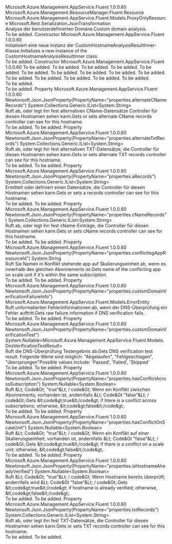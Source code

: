 <Type Name="CustomHostnameAnalysisResultInner" FullName="Microsoft.Azure.Management.AppService.Fluent.Models.CustomHostnameAnalysisResultInner">
  <TypeSignature Language="C#" Value="public class CustomHostnameAnalysisResultInner : Microsoft.Azure.Management.AppService.Fluent.Models.ProxyOnlyResource" />
  <TypeSignature Language="ILAsm" Value=".class public auto ansi beforefieldinit CustomHostnameAnalysisResultInner extends Microsoft.Azure.Management.AppService.Fluent.Models.ProxyOnlyResource" />
  <TypeSignature Language="DocId" Value="T:Microsoft.Azure.Management.AppService.Fluent.Models.CustomHostnameAnalysisResultInner" />
  <TypeSignature Language="VB.NET" Value="Public Class CustomHostnameAnalysisResultInner&#xA;Inherits ProxyOnlyResource" />
  <TypeSignature Language="F#" Value="type CustomHostnameAnalysisResultInner = class&#xA;    inherit ProxyOnlyResource" />
  <AssemblyInfo>
    <AssemblyName>Microsoft.Azure.Management.AppService.Fluent</AssemblyName>
    <AssemblyVersion>1.0.0.60</AssemblyVersion>
  </AssemblyInfo>
  <Base>
    <BaseTypeName>Microsoft.Azure.Management.ResourceManager.Fluent.Resource</BaseTypeName>
    <BaseTypeName FrameworkAlternate="azure-dotnet">Microsoft.Azure.Management.AppService.Fluent.Models.ProxyOnlyResource</BaseTypeName>
  </Base>
  <Interfaces />
  <Attributes>
    <Attribute>
      <AttributeName>Microsoft.Rest.Serialization.JsonTransformation</AttributeName>
    </Attribute>
  </Attributes>
  <Docs>
    <summary>
            <span data-ttu-id="2d5f8-101">Analyse der benutzerdefinierten Domäne.</span><span class="sxs-lookup"><span data-stu-id="2d5f8-101">Custom domain analysis.</span></span>
            </summary>
    <remarks>To be added.</remarks>
  </Docs>
  <Members>
    <Member MemberName=".ctor">
      <MemberSignature Language="C#" Value="public CustomHostnameAnalysisResultInner ();" />
      <MemberSignature Language="ILAsm" Value=".method public hidebysig specialname rtspecialname instance void .ctor() cil managed" />
      <MemberSignature Language="DocId" Value="M:Microsoft.Azure.Management.AppService.Fluent.Models.CustomHostnameAnalysisResultInner.#ctor" />
      <MemberSignature Language="VB.NET" Value="Public Sub New ()" />
      <MemberType>Constructor</MemberType>
      <AssemblyInfo>
        <AssemblyName>Microsoft.Azure.Management.AppService.Fluent</AssemblyName>
        <AssemblyVersion>1.0.0.60</AssemblyVersion>
      </AssemblyInfo>
      <Parameters />
      <Docs>
        <summary>
            <span data-ttu-id="2d5f8-102">Initialisiert eine neue Instanz der CustomHostnameAnalysisResultInner-Klasse.</span><span class="sxs-lookup"><span data-stu-id="2d5f8-102">Initializes a new instance of the CustomHostnameAnalysisResultInner class.</span></span>
            </summary>
        <remarks>To be added.</remarks>
      </Docs>
    </Member>
    <Member MemberName=".ctor">
      <MemberSignature Language="C#" Value="public CustomHostnameAnalysisResultInner (string id = null, string name = null, string kind = null, string type = null, Nullable&lt;bool&gt; isHostnameAlreadyVerified = null, Nullable&lt;Microsoft.Azure.Management.AppService.Fluent.Models.DnsVerificationTestResult&gt; customDomainVerificationTest = null, Microsoft.Azure.Management.AppService.Fluent.Models.ErrorEntity customDomainVerificationFailureInfo = null, Nullable&lt;bool&gt; hasConflictOnScaleUnit = null, Nullable&lt;bool&gt; hasConflictAcrossSubscription = null, string conflictingAppResourceId = null, System.Collections.Generic.IList&lt;string&gt; cNameRecords = null, System.Collections.Generic.IList&lt;string&gt; txtRecords = null, System.Collections.Generic.IList&lt;string&gt; aRecords = null, System.Collections.Generic.IList&lt;string&gt; alternateCNameRecords = null, System.Collections.Generic.IList&lt;string&gt; alternateTxtRecords = null);" />
      <MemberSignature Language="ILAsm" Value=".method public hidebysig specialname rtspecialname instance void .ctor(string id, string name, string kind, string type, valuetype System.Nullable`1&lt;bool&gt; isHostnameAlreadyVerified, valuetype System.Nullable`1&lt;valuetype Microsoft.Azure.Management.AppService.Fluent.Models.DnsVerificationTestResult&gt; customDomainVerificationTest, class Microsoft.Azure.Management.AppService.Fluent.Models.ErrorEntity customDomainVerificationFailureInfo, valuetype System.Nullable`1&lt;bool&gt; hasConflictOnScaleUnit, valuetype System.Nullable`1&lt;bool&gt; hasConflictAcrossSubscription, string conflictingAppResourceId, class System.Collections.Generic.IList`1&lt;string&gt; cNameRecords, class System.Collections.Generic.IList`1&lt;string&gt; txtRecords, class System.Collections.Generic.IList`1&lt;string&gt; aRecords, class System.Collections.Generic.IList`1&lt;string&gt; alternateCNameRecords, class System.Collections.Generic.IList`1&lt;string&gt; alternateTxtRecords) cil managed" />
      <MemberSignature Language="DocId" Value="M:Microsoft.Azure.Management.AppService.Fluent.Models.CustomHostnameAnalysisResultInner.#ctor(System.String,System.String,System.String,System.String,System.Nullable{System.Boolean},System.Nullable{Microsoft.Azure.Management.AppService.Fluent.Models.DnsVerificationTestResult},Microsoft.Azure.Management.AppService.Fluent.Models.ErrorEntity,System.Nullable{System.Boolean},System.Nullable{System.Boolean},System.String,System.Collections.Generic.IList{System.String},System.Collections.Generic.IList{System.String},System.Collections.Generic.IList{System.String},System.Collections.Generic.IList{System.String},System.Collections.Generic.IList{System.String})" />
      <MemberSignature Language="VB.NET" Value="Public Sub New (Optional id As String = null, Optional name As String = null, Optional kind As String = null, Optional type As String = null, Optional isHostnameAlreadyVerified As Nullable(Of Boolean) = null, Optional customDomainVerificationTest As Nullable(Of DnsVerificationTestResult) = null, Optional customDomainVerificationFailureInfo As ErrorEntity = null, Optional hasConflictOnScaleUnit As Nullable(Of Boolean) = null, Optional hasConflictAcrossSubscription As Nullable(Of Boolean) = null, Optional conflictingAppResourceId As String = null, Optional cNameRecords As IList(Of String) = null, Optional txtRecords As IList(Of String) = null, Optional aRecords As IList(Of String) = null, Optional alternateCNameRecords As IList(Of String) = null, Optional alternateTxtRecords As IList(Of String) = null)" />
      <MemberSignature Language="F#" Value="new Microsoft.Azure.Management.AppService.Fluent.Models.CustomHostnameAnalysisResultInner : string * string * string * string * Nullable&lt;bool&gt; * Nullable&lt;Microsoft.Azure.Management.AppService.Fluent.Models.DnsVerificationTestResult&gt; * Microsoft.Azure.Management.AppService.Fluent.Models.ErrorEntity * Nullable&lt;bool&gt; * Nullable&lt;bool&gt; * string * System.Collections.Generic.IList&lt;string&gt; * System.Collections.Generic.IList&lt;string&gt; * System.Collections.Generic.IList&lt;string&gt; * System.Collections.Generic.IList&lt;string&gt; * System.Collections.Generic.IList&lt;string&gt; -&gt; Microsoft.Azure.Management.AppService.Fluent.Models.CustomHostnameAnalysisResultInner" Usage="new Microsoft.Azure.Management.AppService.Fluent.Models.CustomHostnameAnalysisResultInner (id, name, kind, type, isHostnameAlreadyVerified, customDomainVerificationTest, customDomainVerificationFailureInfo, hasConflictOnScaleUnit, hasConflictAcrossSubscription, conflictingAppResourceId, cNameRecords, txtRecords, aRecords, alternateCNameRecords, alternateTxtRecords)" />
      <MemberType>Constructor</MemberType>
      <AssemblyInfo>
        <AssemblyName>Microsoft.Azure.Management.AppService.Fluent</AssemblyName>
        <AssemblyVersion>1.0.0.60</AssemblyVersion>
      </AssemblyInfo>
      <Parameters>
        <Parameter Name="id" Type="System.String" />
        <Parameter Name="name" Type="System.String" />
        <Parameter Name="kind" Type="System.String" />
        <Parameter Name="type" Type="System.String" />
        <Parameter Name="isHostnameAlreadyVerified" Type="System.Nullable&lt;System.Boolean&gt;" />
        <Parameter Name="customDomainVerificationTest" Type="System.Nullable&lt;Microsoft.Azure.Management.AppService.Fluent.Models.DnsVerificationTestResult&gt;" />
        <Parameter Name="customDomainVerificationFailureInfo" Type="Microsoft.Azure.Management.AppService.Fluent.Models.ErrorEntity" />
        <Parameter Name="hasConflictOnScaleUnit" Type="System.Nullable&lt;System.Boolean&gt;" />
        <Parameter Name="hasConflictAcrossSubscription" Type="System.Nullable&lt;System.Boolean&gt;" />
        <Parameter Name="conflictingAppResourceId" Type="System.String" />
        <Parameter Name="cNameRecords" Type="System.Collections.Generic.IList&lt;System.String&gt;" />
        <Parameter Name="txtRecords" Type="System.Collections.Generic.IList&lt;System.String&gt;" />
        <Parameter Name="aRecords" Type="System.Collections.Generic.IList&lt;System.String&gt;" />
        <Parameter Name="alternateCNameRecords" Type="System.Collections.Generic.IList&lt;System.String&gt;" />
        <Parameter Name="alternateTxtRecords" Type="System.Collections.Generic.IList&lt;System.String&gt;" />
      </Parameters>
      <Docs>
        <param name="id">To be added.</param>
        <param name="name">To be added.</param>
        <param name="kind">To be added.</param>
        <param name="type">To be added.</param>
        <param name="isHostnameAlreadyVerified">To be added.</param>
        <param name="customDomainVerificationTest">To be added.</param>
        <param name="customDomainVerificationFailureInfo">To be added.</param>
        <param name="hasConflictOnScaleUnit">To be added.</param>
        <param name="hasConflictAcrossSubscription">To be added.</param>
        <param name="conflictingAppResourceId">To be added.</param>
        <param name="cNameRecords">To be added.</param>
        <param name="txtRecords">To be added.</param>
        <param name="aRecords">To be added.</param>
        <param name="alternateCNameRecords">To be added.</param>
        <param name="alternateTxtRecords">To be added.</param>
        <summary>To be added.</summary>
        <remarks>To be added.</remarks>
      </Docs>
    </Member>
    <Member MemberName="AlternateCNameRecords">
      <MemberSignature Language="C#" Value="public System.Collections.Generic.IList&lt;string&gt; AlternateCNameRecords { get; set; }" />
      <MemberSignature Language="ILAsm" Value=".property instance class System.Collections.Generic.IList`1&lt;string&gt; AlternateCNameRecords" />
      <MemberSignature Language="DocId" Value="P:Microsoft.Azure.Management.AppService.Fluent.Models.CustomHostnameAnalysisResultInner.AlternateCNameRecords" />
      <MemberSignature Language="VB.NET" Value="Public Property AlternateCNameRecords As IList(Of String)" />
      <MemberSignature Language="F#" Value="member this.AlternateCNameRecords : System.Collections.Generic.IList&lt;string&gt; with get, set" Usage="Microsoft.Azure.Management.AppService.Fluent.Models.CustomHostnameAnalysisResultInner.AlternateCNameRecords" />
      <MemberType>Property</MemberType>
      <AssemblyInfo>
        <AssemblyName>Microsoft.Azure.Management.AppService.Fluent</AssemblyName>
        <AssemblyVersion>1.0.0.60</AssemblyVersion>
      </AssemblyInfo>
      <Attributes>
        <Attribute>
          <AttributeName>Newtonsoft.Json.JsonProperty(PropertyName="properties.alternateCNameRecords")</AttributeName>
        </Attribute>
      </Attributes>
      <ReturnValue>
        <ReturnType>System.Collections.Generic.IList&lt;System.String&gt;</ReturnType>
      </ReturnValue>
      <Docs>
        <summary>
            <span data-ttu-id="2d5f8-103">Ruft ab, oder legt ihn fest alternativen CName-Datensätze Controller für diesen Hostnamen sehen kann.</span><span class="sxs-lookup"><span data-stu-id="2d5f8-103">Gets or sets alternate CName records controller can see for this hostname.</span></span>
            </summary>
        <value>To be added.</value>
        <remarks>To be added.</remarks>
      </Docs>
    </Member>
    <Member MemberName="AlternateTxtRecords">
      <MemberSignature Language="C#" Value="public System.Collections.Generic.IList&lt;string&gt; AlternateTxtRecords { get; set; }" />
      <MemberSignature Language="ILAsm" Value=".property instance class System.Collections.Generic.IList`1&lt;string&gt; AlternateTxtRecords" />
      <MemberSignature Language="DocId" Value="P:Microsoft.Azure.Management.AppService.Fluent.Models.CustomHostnameAnalysisResultInner.AlternateTxtRecords" />
      <MemberSignature Language="VB.NET" Value="Public Property AlternateTxtRecords As IList(Of String)" />
      <MemberSignature Language="F#" Value="member this.AlternateTxtRecords : System.Collections.Generic.IList&lt;string&gt; with get, set" Usage="Microsoft.Azure.Management.AppService.Fluent.Models.CustomHostnameAnalysisResultInner.AlternateTxtRecords" />
      <MemberType>Property</MemberType>
      <AssemblyInfo>
        <AssemblyName>Microsoft.Azure.Management.AppService.Fluent</AssemblyName>
        <AssemblyVersion>1.0.0.60</AssemblyVersion>
      </AssemblyInfo>
      <Attributes>
        <Attribute>
          <AttributeName>Newtonsoft.Json.JsonProperty(PropertyName="properties.alternateTxtRecords")</AttributeName>
        </Attribute>
      </Attributes>
      <ReturnValue>
        <ReturnType>System.Collections.Generic.IList&lt;System.String&gt;</ReturnType>
      </ReturnValue>
      <Docs>
        <summary>
            <span data-ttu-id="2d5f8-104">Ruft ab, oder legt ihn fest alternativen TXT-Datensätze, die Controller für diesen Hostnamen sehen kann.</span><span class="sxs-lookup"><span data-stu-id="2d5f8-104">Gets or sets alternate TXT records controller can see for this hostname.</span></span>
            </summary>
        <value>To be added.</value>
        <remarks>To be added.</remarks>
      </Docs>
    </Member>
    <Member MemberName="ARecords">
      <MemberSignature Language="C#" Value="public System.Collections.Generic.IList&lt;string&gt; ARecords { get; set; }" />
      <MemberSignature Language="ILAsm" Value=".property instance class System.Collections.Generic.IList`1&lt;string&gt; ARecords" />
      <MemberSignature Language="DocId" Value="P:Microsoft.Azure.Management.AppService.Fluent.Models.CustomHostnameAnalysisResultInner.ARecords" />
      <MemberSignature Language="VB.NET" Value="Public Property ARecords As IList(Of String)" />
      <MemberSignature Language="F#" Value="member this.ARecords : System.Collections.Generic.IList&lt;string&gt; with get, set" Usage="Microsoft.Azure.Management.AppService.Fluent.Models.CustomHostnameAnalysisResultInner.ARecords" />
      <MemberType>Property</MemberType>
      <AssemblyInfo>
        <AssemblyName>Microsoft.Azure.Management.AppService.Fluent</AssemblyName>
        <AssemblyVersion>1.0.0.60</AssemblyVersion>
      </AssemblyInfo>
      <Attributes>
        <Attribute>
          <AttributeName>Newtonsoft.Json.JsonProperty(PropertyName="properties.aRecords")</AttributeName>
        </Attribute>
      </Attributes>
      <ReturnValue>
        <ReturnType>System.Collections.Generic.IList&lt;System.String&gt;</ReturnType>
      </ReturnValue>
      <Docs>
        <summary>
            <span data-ttu-id="2d5f8-105">Ermittelt oder definiert einen Datensätze, die Controller für diesen Hostnamen sehen kann.</span><span class="sxs-lookup"><span data-stu-id="2d5f8-105">Gets or sets a records controller can see for this hostname.</span></span>
            </summary>
        <value>To be added.</value>
        <remarks>To be added.</remarks>
      </Docs>
    </Member>
    <Member MemberName="CNameRecords">
      <MemberSignature Language="C#" Value="public System.Collections.Generic.IList&lt;string&gt; CNameRecords { get; set; }" />
      <MemberSignature Language="ILAsm" Value=".property instance class System.Collections.Generic.IList`1&lt;string&gt; CNameRecords" />
      <MemberSignature Language="DocId" Value="P:Microsoft.Azure.Management.AppService.Fluent.Models.CustomHostnameAnalysisResultInner.CNameRecords" />
      <MemberSignature Language="VB.NET" Value="Public Property CNameRecords As IList(Of String)" />
      <MemberSignature Language="F#" Value="member this.CNameRecords : System.Collections.Generic.IList&lt;string&gt; with get, set" Usage="Microsoft.Azure.Management.AppService.Fluent.Models.CustomHostnameAnalysisResultInner.CNameRecords" />
      <MemberType>Property</MemberType>
      <AssemblyInfo>
        <AssemblyName>Microsoft.Azure.Management.AppService.Fluent</AssemblyName>
        <AssemblyVersion>1.0.0.60</AssemblyVersion>
      </AssemblyInfo>
      <Attributes>
        <Attribute>
          <AttributeName>Newtonsoft.Json.JsonProperty(PropertyName="properties.cNameRecords")</AttributeName>
        </Attribute>
      </Attributes>
      <ReturnValue>
        <ReturnType>System.Collections.Generic.IList&lt;System.String&gt;</ReturnType>
      </ReturnValue>
      <Docs>
        <summary>
            <span data-ttu-id="2d5f8-106">Ruft ab, oder legt ihn fest cName-Einträge, die Controller für diesen Hostnamen sehen kann.</span><span class="sxs-lookup"><span data-stu-id="2d5f8-106">Gets or sets cName records controller can see for this hostname.</span></span>
            </summary>
        <value>To be added.</value>
        <remarks>To be added.</remarks>
      </Docs>
    </Member>
    <Member MemberName="ConflictingAppResourceId">
      <MemberSignature Language="C#" Value="public string ConflictingAppResourceId { get; }" />
      <MemberSignature Language="ILAsm" Value=".property instance string ConflictingAppResourceId" />
      <MemberSignature Language="DocId" Value="P:Microsoft.Azure.Management.AppService.Fluent.Models.CustomHostnameAnalysisResultInner.ConflictingAppResourceId" />
      <MemberSignature Language="VB.NET" Value="Public ReadOnly Property ConflictingAppResourceId As String" />
      <MemberSignature Language="F#" Value="member this.ConflictingAppResourceId : string" Usage="Microsoft.Azure.Management.AppService.Fluent.Models.CustomHostnameAnalysisResultInner.ConflictingAppResourceId" />
      <MemberType>Property</MemberType>
      <AssemblyInfo>
        <AssemblyName>Microsoft.Azure.Management.AppService.Fluent</AssemblyName>
        <AssemblyVersion>1.0.0.60</AssemblyVersion>
      </AssemblyInfo>
      <Attributes>
        <Attribute>
          <AttributeName>Newtonsoft.Json.JsonProperty(PropertyName="properties.conflictingAppResourceId")</AttributeName>
        </Attribute>
      </Attributes>
      <ReturnValue>
        <ReturnType>System.String</ReturnType>
      </ReturnValue>
      <Docs>
        <summary>
            <span data-ttu-id="2d5f8-107">Ruft Sie Namen in Konflikt stehende app auf Skalierungseinheit ab, wenn es innerhalb des gleichen Abonnements ist.</span><span class="sxs-lookup"><span data-stu-id="2d5f8-107">Gets name of the conflicting app on scale unit if it's within the same subscription.</span></span>
            </summary>
        <value>To be added.</value>
        <remarks>To be added.</remarks>
      </Docs>
    </Member>
    <Member MemberName="CustomDomainVerificationFailureInfo">
      <MemberSignature Language="C#" Value="public Microsoft.Azure.Management.AppService.Fluent.Models.ErrorEntity CustomDomainVerificationFailureInfo { get; }" />
      <MemberSignature Language="ILAsm" Value=".property instance class Microsoft.Azure.Management.AppService.Fluent.Models.ErrorEntity CustomDomainVerificationFailureInfo" />
      <MemberSignature Language="DocId" Value="P:Microsoft.Azure.Management.AppService.Fluent.Models.CustomHostnameAnalysisResultInner.CustomDomainVerificationFailureInfo" />
      <MemberSignature Language="VB.NET" Value="Public ReadOnly Property CustomDomainVerificationFailureInfo As ErrorEntity" />
      <MemberSignature Language="F#" Value="member this.CustomDomainVerificationFailureInfo : Microsoft.Azure.Management.AppService.Fluent.Models.ErrorEntity" Usage="Microsoft.Azure.Management.AppService.Fluent.Models.CustomHostnameAnalysisResultInner.CustomDomainVerificationFailureInfo" />
      <MemberType>Property</MemberType>
      <AssemblyInfo>
        <AssemblyName>Microsoft.Azure.Management.AppService.Fluent</AssemblyName>
        <AssemblyVersion>1.0.0.60</AssemblyVersion>
      </AssemblyInfo>
      <Attributes>
        <Attribute>
          <AttributeName>Newtonsoft.Json.JsonProperty(PropertyName="properties.customDomainVerificationFailureInfo")</AttributeName>
        </Attribute>
      </Attributes>
      <ReturnValue>
        <ReturnType>Microsoft.Azure.Management.AppService.Fluent.Models.ErrorEntity</ReturnType>
      </ReturnValue>
      <Docs>
        <summary>
            <span data-ttu-id="2d5f8-108">Ruft unformatierten Fehlerinformationen ab, wenn der DNS-Überprüfung ein Fehler auftritt.</span><span class="sxs-lookup"><span data-stu-id="2d5f8-108">Gets raw failure information if DNS verification fails.</span></span>
            </summary>
        <value>To be added.</value>
        <remarks>To be added.</remarks>
      </Docs>
    </Member>
    <Member MemberName="CustomDomainVerificationTest">
      <MemberSignature Language="C#" Value="public Nullable&lt;Microsoft.Azure.Management.AppService.Fluent.Models.DnsVerificationTestResult&gt; CustomDomainVerificationTest { get; }" />
      <MemberSignature Language="ILAsm" Value=".property instance valuetype System.Nullable`1&lt;valuetype Microsoft.Azure.Management.AppService.Fluent.Models.DnsVerificationTestResult&gt; CustomDomainVerificationTest" />
      <MemberSignature Language="DocId" Value="P:Microsoft.Azure.Management.AppService.Fluent.Models.CustomHostnameAnalysisResultInner.CustomDomainVerificationTest" />
      <MemberSignature Language="VB.NET" Value="Public ReadOnly Property CustomDomainVerificationTest As Nullable(Of DnsVerificationTestResult)" />
      <MemberSignature Language="F#" Value="member this.CustomDomainVerificationTest : Nullable&lt;Microsoft.Azure.Management.AppService.Fluent.Models.DnsVerificationTestResult&gt;" Usage="Microsoft.Azure.Management.AppService.Fluent.Models.CustomHostnameAnalysisResultInner.CustomDomainVerificationTest" />
      <MemberType>Property</MemberType>
      <AssemblyInfo>
        <AssemblyName>Microsoft.Azure.Management.AppService.Fluent</AssemblyName>
        <AssemblyVersion>1.0.0.60</AssemblyVersion>
      </AssemblyInfo>
      <Attributes>
        <Attribute>
          <AttributeName>Newtonsoft.Json.JsonProperty(PropertyName="properties.customDomainVerificationTest")</AttributeName>
        </Attribute>
      </Attributes>
      <ReturnValue>
        <ReturnType>System.Nullable&lt;Microsoft.Azure.Management.AppService.Fluent.Models.DnsVerificationTestResult&gt;</ReturnType>
      </ReturnValue>
      <Docs>
        <summary>
            <span data-ttu-id="2d5f8-109">Ruft die DNS-Überprüfung Testergebnis ab.</span><span class="sxs-lookup"><span data-stu-id="2d5f8-109">Gets DNS verification test result.</span></span> <span data-ttu-id="2d5f8-110">Folgende Werte sind möglich: "Abgelaufen", "Fehlgeschlagen", "übersprungen"</span><span class="sxs-lookup"><span data-stu-id="2d5f8-110">Possible values include: 'Passed', 'Failed', 'Skipped'</span></span>
            </summary>
        <value>To be added.</value>
        <remarks>To be added.</remarks>
      </Docs>
    </Member>
    <Member MemberName="HasConflictAcrossSubscription">
      <MemberSignature Language="C#" Value="public Nullable&lt;bool&gt; HasConflictAcrossSubscription { get; }" />
      <MemberSignature Language="ILAsm" Value=".property instance valuetype System.Nullable`1&lt;bool&gt; HasConflictAcrossSubscription" />
      <MemberSignature Language="DocId" Value="P:Microsoft.Azure.Management.AppService.Fluent.Models.CustomHostnameAnalysisResultInner.HasConflictAcrossSubscription" />
      <MemberSignature Language="VB.NET" Value="Public ReadOnly Property HasConflictAcrossSubscription As Nullable(Of Boolean)" />
      <MemberSignature Language="F#" Value="member this.HasConflictAcrossSubscription : Nullable&lt;bool&gt;" Usage="Microsoft.Azure.Management.AppService.Fluent.Models.CustomHostnameAnalysisResultInner.HasConflictAcrossSubscription" />
      <MemberType>Property</MemberType>
      <AssemblyInfo>
        <AssemblyName>Microsoft.Azure.Management.AppService.Fluent</AssemblyName>
        <AssemblyVersion>1.0.0.60</AssemblyVersion>
      </AssemblyInfo>
      <Attributes>
        <Attribute>
          <AttributeName>Newtonsoft.Json.JsonProperty(PropertyName="properties.hasConflictAcrossSubscription")</AttributeName>
        </Attribute>
      </Attributes>
      <ReturnValue>
        <ReturnType>System.Nullable&lt;System.Boolean&gt;</ReturnType>
      </ReturnValue>
      <Docs>
        <summary>
            <span data-ttu-id="2d5f8-111">Ruft &amp;Lt; Code&amp;Gt; "true"&amp;Lt; / code&amp;Gt; Wenn ein Konflikt zwischen Abonnements; vorhanden ist, andernfalls &amp;Lt; Code&amp;Gt "false"&amp;Lt; / code&amp;Gt;.</span><span class="sxs-lookup"><span data-stu-id="2d5f8-111">Gets &amp;lt;code&amp;gt;true&amp;lt;/code&amp;gt; if htere is a conflict across subscriptions; otherwise, &amp;lt;code&amp;gt;false&amp;lt;/code&amp;gt;.</span></span>
            </summary>
        <value>To be added.</value>
        <remarks>To be added.</remarks>
      </Docs>
    </Member>
    <Member MemberName="HasConflictOnScaleUnit">
      <MemberSignature Language="C#" Value="public Nullable&lt;bool&gt; HasConflictOnScaleUnit { get; }" />
      <MemberSignature Language="ILAsm" Value=".property instance valuetype System.Nullable`1&lt;bool&gt; HasConflictOnScaleUnit" />
      <MemberSignature Language="DocId" Value="P:Microsoft.Azure.Management.AppService.Fluent.Models.CustomHostnameAnalysisResultInner.HasConflictOnScaleUnit" />
      <MemberSignature Language="VB.NET" Value="Public ReadOnly Property HasConflictOnScaleUnit As Nullable(Of Boolean)" />
      <MemberSignature Language="F#" Value="member this.HasConflictOnScaleUnit : Nullable&lt;bool&gt;" Usage="Microsoft.Azure.Management.AppService.Fluent.Models.CustomHostnameAnalysisResultInner.HasConflictOnScaleUnit" />
      <MemberType>Property</MemberType>
      <AssemblyInfo>
        <AssemblyName>Microsoft.Azure.Management.AppService.Fluent</AssemblyName>
        <AssemblyVersion>1.0.0.60</AssemblyVersion>
      </AssemblyInfo>
      <Attributes>
        <Attribute>
          <AttributeName>Newtonsoft.Json.JsonProperty(PropertyName="properties.hasConflictOnScaleUnit")</AttributeName>
        </Attribute>
      </Attributes>
      <ReturnValue>
        <ReturnType>System.Nullable&lt;System.Boolean&gt;</ReturnType>
      </ReturnValue>
      <Docs>
        <summary>
            <span data-ttu-id="2d5f8-112">Ruft &amp;Lt; Code&amp;Gt; "true"&amp;Lt; / code&amp;Gt; Wenn ein Konflikt auf einer Skalierungseinheit; vorhanden ist, andernfalls &amp;Lt; Code&amp;Gt "false"&amp;Lt; / code&amp;Gt;.</span><span class="sxs-lookup"><span data-stu-id="2d5f8-112">Gets &amp;lt;code&amp;gt;true&amp;lt;/code&amp;gt; if there is a conflict on a scale unit; otherwise, &amp;lt;code&amp;gt;false&amp;lt;/code&amp;gt;.</span></span>
            </summary>
        <value>To be added.</value>
        <remarks>To be added.</remarks>
      </Docs>
    </Member>
    <Member MemberName="IsHostnameAlreadyVerified">
      <MemberSignature Language="C#" Value="public Nullable&lt;bool&gt; IsHostnameAlreadyVerified { get; }" />
      <MemberSignature Language="ILAsm" Value=".property instance valuetype System.Nullable`1&lt;bool&gt; IsHostnameAlreadyVerified" />
      <MemberSignature Language="DocId" Value="P:Microsoft.Azure.Management.AppService.Fluent.Models.CustomHostnameAnalysisResultInner.IsHostnameAlreadyVerified" />
      <MemberSignature Language="VB.NET" Value="Public ReadOnly Property IsHostnameAlreadyVerified As Nullable(Of Boolean)" />
      <MemberSignature Language="F#" Value="member this.IsHostnameAlreadyVerified : Nullable&lt;bool&gt;" Usage="Microsoft.Azure.Management.AppService.Fluent.Models.CustomHostnameAnalysisResultInner.IsHostnameAlreadyVerified" />
      <MemberType>Property</MemberType>
      <AssemblyInfo>
        <AssemblyName>Microsoft.Azure.Management.AppService.Fluent</AssemblyName>
        <AssemblyVersion>1.0.0.60</AssemblyVersion>
      </AssemblyInfo>
      <Attributes>
        <Attribute>
          <AttributeName>Newtonsoft.Json.JsonProperty(PropertyName="properties.isHostnameAlreadyVerified")</AttributeName>
        </Attribute>
      </Attributes>
      <ReturnValue>
        <ReturnType>System.Nullable&lt;System.Boolean&gt;</ReturnType>
      </ReturnValue>
      <Docs>
        <summary>
            <span data-ttu-id="2d5f8-113">Ruft &amp;Lt; Code&amp;Gt; "true"&amp;Lt; / code&amp;Gt; Wenn Hostname bereits überprüft; andernfalls wird &amp;Lt; Code&amp;Gt "false"&amp;Lt; / code&amp;Gt;.</span><span class="sxs-lookup"><span data-stu-id="2d5f8-113">Gets &amp;lt;code&amp;gt;true&amp;lt;/code&amp;gt; if hostname is already verified; otherwise, &amp;lt;code&amp;gt;false&amp;lt;/code&amp;gt;.</span></span>
            </summary>
        <value>To be added.</value>
        <remarks>To be added.</remarks>
      </Docs>
    </Member>
    <Member MemberName="TxtRecords">
      <MemberSignature Language="C#" Value="public System.Collections.Generic.IList&lt;string&gt; TxtRecords { get; set; }" />
      <MemberSignature Language="ILAsm" Value=".property instance class System.Collections.Generic.IList`1&lt;string&gt; TxtRecords" />
      <MemberSignature Language="DocId" Value="P:Microsoft.Azure.Management.AppService.Fluent.Models.CustomHostnameAnalysisResultInner.TxtRecords" />
      <MemberSignature Language="VB.NET" Value="Public Property TxtRecords As IList(Of String)" />
      <MemberSignature Language="F#" Value="member this.TxtRecords : System.Collections.Generic.IList&lt;string&gt; with get, set" Usage="Microsoft.Azure.Management.AppService.Fluent.Models.CustomHostnameAnalysisResultInner.TxtRecords" />
      <MemberType>Property</MemberType>
      <AssemblyInfo>
        <AssemblyName>Microsoft.Azure.Management.AppService.Fluent</AssemblyName>
        <AssemblyVersion>1.0.0.60</AssemblyVersion>
      </AssemblyInfo>
      <Attributes>
        <Attribute>
          <AttributeName>Newtonsoft.Json.JsonProperty(PropertyName="properties.txtRecords")</AttributeName>
        </Attribute>
      </Attributes>
      <ReturnValue>
        <ReturnType>System.Collections.Generic.IList&lt;System.String&gt;</ReturnType>
      </ReturnValue>
      <Docs>
        <summary>
            <span data-ttu-id="2d5f8-114">Ruft ab, oder legt ihn fest TXT-Datensätze, die Controller für diesen Hostnamen sehen kann.</span><span class="sxs-lookup"><span data-stu-id="2d5f8-114">Gets or sets TXT records controller can see for this hostname.</span></span>
            </summary>
        <value>To be added.</value>
        <remarks>To be added.</remarks>
      </Docs>
    </Member>
  </Members>
</Type>